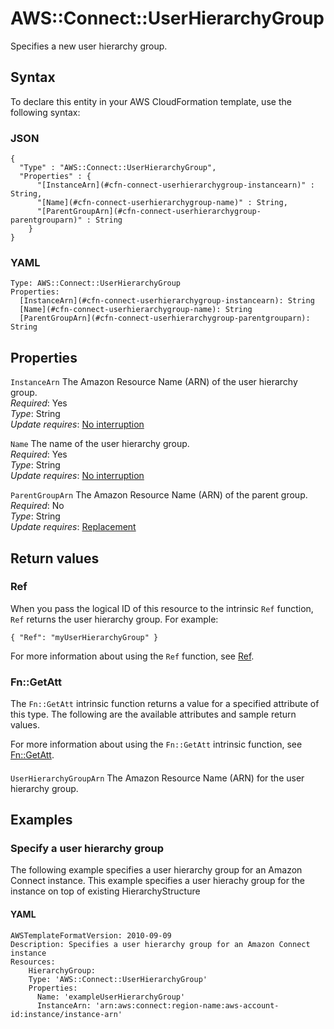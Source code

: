 # AWS::Connect::UserHierarchyGroup<a name="aws-resource-connect-userhierarchygroup"></a>

Specifies a new user hierarchy group\.

## Syntax<a name="aws-resource-connect-userhierarchygroup-syntax"></a>

To declare this entity in your AWS CloudFormation template, use the following syntax:

### JSON<a name="aws-resource-connect-userhierarchygroup-syntax.json"></a>

```
{
  "Type" : "AWS::Connect::UserHierarchyGroup",
  "Properties" : {
      "[InstanceArn](#cfn-connect-userhierarchygroup-instancearn)" : String,
      "[Name](#cfn-connect-userhierarchygroup-name)" : String,
      "[ParentGroupArn](#cfn-connect-userhierarchygroup-parentgrouparn)" : String
    }
}
```

### YAML<a name="aws-resource-connect-userhierarchygroup-syntax.yaml"></a>

```
Type: AWS::Connect::UserHierarchyGroup
Properties: 
  [InstanceArn](#cfn-connect-userhierarchygroup-instancearn): String
  [Name](#cfn-connect-userhierarchygroup-name): String
  [ParentGroupArn](#cfn-connect-userhierarchygroup-parentgrouparn): String
```

## Properties<a name="aws-resource-connect-userhierarchygroup-properties"></a>

`InstanceArn`  <a name="cfn-connect-userhierarchygroup-instancearn"></a>
The Amazon Resource Name \(ARN\) of the user hierarchy group\.  
*Required*: Yes  
*Type*: String  
*Update requires*: [No interruption](https://docs.aws.amazon.com/AWSCloudFormation/latest/UserGuide/using-cfn-updating-stacks-update-behaviors.html#update-no-interrupt)

`Name`  <a name="cfn-connect-userhierarchygroup-name"></a>
The name of the user hierarchy group\.  
*Required*: Yes  
*Type*: String  
*Update requires*: [No interruption](https://docs.aws.amazon.com/AWSCloudFormation/latest/UserGuide/using-cfn-updating-stacks-update-behaviors.html#update-no-interrupt)

`ParentGroupArn`  <a name="cfn-connect-userhierarchygroup-parentgrouparn"></a>
The Amazon Resource Name \(ARN\) of the parent group\.  
*Required*: No  
*Type*: String  
*Update requires*: [Replacement](https://docs.aws.amazon.com/AWSCloudFormation/latest/UserGuide/using-cfn-updating-stacks-update-behaviors.html#update-replacement)

## Return values<a name="aws-resource-connect-userhierarchygroup-return-values"></a>

### Ref<a name="aws-resource-connect-userhierarchygroup-return-values-ref"></a>

When you pass the logical ID of this resource to the intrinsic `Ref` function, `Ref` returns the user hierarchy group\. For example:

`{ "Ref": "myUserHierarchyGroup" }`

For more information about using the `Ref` function, see [Ref](https://docs.aws.amazon.com/AWSCloudFormation/latest/UserGuide/intrinsic-function-reference-ref.html)\.

### Fn::GetAtt<a name="aws-resource-connect-userhierarchygroup-return-values-fn--getatt"></a>

The `Fn::GetAtt` intrinsic function returns a value for a specified attribute of this type\. The following are the available attributes and sample return values\.

For more information about using the `Fn::GetAtt` intrinsic function, see [Fn::GetAtt](https://docs.aws.amazon.com/AWSCloudFormation/latest/UserGuide/intrinsic-function-reference-getatt.html)\.

#### <a name="aws-resource-connect-userhierarchygroup-return-values-fn--getatt-fn--getatt"></a>

`UserHierarchyGroupArn`  <a name="UserHierarchyGroupArn-fn::getatt"></a>
The Amazon Resource Name \(ARN\) for the user hierarchy group\.

## Examples<a name="aws-resource-connect-userhierarchygroup--examples"></a>



### Specify a user hierarchy group<a name="aws-resource-connect-userhierarchygroup--examples--Specify_a_user_hierarchy_group"></a>

The following example specifies a user hierarchy group for an Amazon Connect instance\. This example specifies a user hierachy group for the instance on top of existing HierarchyStructure

#### YAML<a name="aws-resource-connect-userhierarchygroup--examples--Specify_a_user_hierarchy_group--yaml"></a>

```
AWSTemplateFormatVersion: 2010-09-09
Description: Specifies a user hierarchy group for an Amazon Connect instance
Resources:
    HierarchyGroup:
    Type: 'AWS::Connect::UserHierarchyGroup'
    Properties:
      Name: 'exampleUserHierarchyGroup'
      InstanceArn: 'arn:aws:connect:region-name:aws-account-id:instance/instance-arn'
```